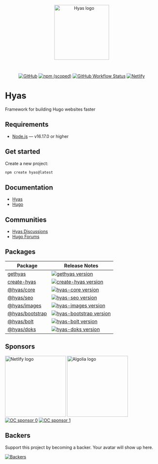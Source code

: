 <p align="center">
  <a href="https://gethyas.com/">
    <img alt="Hyas logo" src="https://gethyas.com/favicon.svg" width="180">
  </a>
</p>
<br>
<p align="center">
  <a href="https://github.com/h-enk/hyas/blob/master/LICENSE"><img src="https://img.shields.io/github/license/h-enk/hyas?style=flat-square" alt="GitHub"></a>
  <a href="https://www.npmjs.com/package/gethyas"><img src="https://img.shields.io/npm/v/gethyas?style=flat-square" alt="npm (scoped)"></a>
  <a href="https://github.com/gethyas/hyas/actions/workflows/node.js-ci.yml?query=workflow%3A%22Hyas+CI%22"><img alt="GitHub Workflow Status" src="https://img.shields.io/github/actions/workflow/status/gethyas/hyas/node.js-ci.yml?style=flat-square"></a>
  <a href="https://app.netlify.com/sites/hyas/deploys"><img src="https://img.shields.io/netlify/895a161c-86be-48a2-8c57-a8c5d68cd1a4?style=flat-square" alt="Netlify"></a>
</p>

# Hyas

Framework for building Hugo websites faster

## Requirements

- [Node.js](https://nodejs.org/) — v16.17.0 or higher

## Get started

Create a new project:

```bash
npm create hyas@latest
```

## Documentation

- [Hyas](https://gethyas.com/)
- [Hugo](https://gohugo.io/documentation/)

## Communities

- [Hyas Discussions](https://github.com/h-enk/hyas/discussions)
- [Hugo Forums](https://discourse.gohugo.io/)

## Packages

| Package | Release Notes |
| --- | --- |
| [gethyas](https://github.com/gethyas/hyas) | [![gethyas version](https://img.shields.io/npm/v/gethyas.svg?label=%20)](https://github.com/gethyas/hyas/releases/latest)|
| [create-hyas](https://github.com/gethyas/create-hyas) | [![create-hyas version](https://img.shields.io/npm/v/create-hyas.svg?label=%20)](https://github.com/gethyas/create-hyas/releases/latest) |
| [@hyas/core](https://github.com/gethyas/core) | [![hyas-core version](https://img.shields.io/npm/v/@hyas/core.svg?label=%20)](https://github.com/gethyas/core/releases/latest) |
| [@hyas/seo](https://github.com/gethyas/seo) | [![hyas-seo version](https://img.shields.io/npm/v/@hyas/seo.svg?label=%20)](https://github.com/gethyas/seo/releases/latest) |
| [@hyas/images](https://github.com/gethyas/images) | [![hyas-images version](https://img.shields.io/npm/v/@hyas/images.svg?label=%20)](https://github.com/gethyas/images/releases/latest) |
| [@hyas/bootstrap](https://github.com/gethyas/bootstrap) | [![hyas-bootstrap version](https://img.shields.io/npm/v/@hyas/bootstrap.svg?label=%20)](https://github.com/gethyas/bootstrap/releases/latest) |
| [@hyas/bolt](https://github.com/gethyas/bolt) | [![hyas-bolt version](https://img.shields.io/npm/v/@hyas/bolt.svg?label=%20)](https://github.com/gethyas/bolt/releases/latest) |
| [@hyas/doks](https://github.com/gethyas/doks) | [![hyas-doks version](https://img.shields.io/npm/v/@hyas/doks.svg?label=%20)](https://github.com/gethyas/doks/releases/latest) |

## Sponsors

<a href="https://www.netlify.com/"><img alt="Netlify logo" src="https://gethyas.com/images/sponsors/netlify.svg" width="200"></a>
<a href="https://www.algolia.com/"><img alt="Algolia logo" src="https://gethyas.com/images/sponsors/algolia.svg" width="200"></a>
<br>
[![OC sponsor 0](https://opencollective.com/hyas/tiers/sponsor/0/avatar.svg)](https://opencollective.com/hyas/tiers/sponsor/0/website)
[![OC sponsor 1](https://opencollective.com/hyas/tiers/sponsor/1/avatar.svg)](https://opencollective.com/hyas/tiers/sponsor/1/website)

## Backers

Support this project by becoming a backer. Your avatar will show up here.

[![Backers](https://opencollective.com/hyas/tiers/backer.svg)](https://opencollective.com/hyas)
